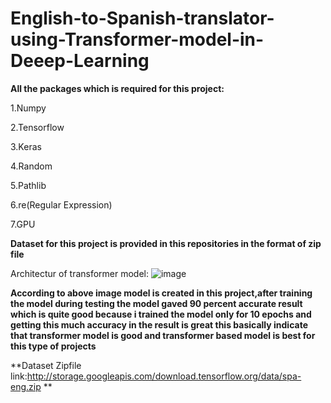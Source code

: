 # English-to-Spanish-translator-using-Transformer-model-in-Deeep-Learning

**All the packages which is required for this project:**

1.Numpy

2.Tensorflow 

3.Keras

4.Random

5.Pathlib

6.re(Regular Expression)

7.GPU

**Dataset for this project is provided in this repositories in the format of zip file**

Architectur of transformer model:
![image](https://user-images.githubusercontent.com/93418572/142771401-e0e16e73-682d-43ba-9811-993330cb97c7.png)


**According to above image model is created in this project,after training the model during testing the model gaved 90 percent accurate result which is quite good because i trained the model only for 10 epochs and getting this much accuracy in the result is great this basically indicate that transformer model is good and transformer based model is best for this type of projects**


**Dataset Zipfile link:http://storage.googleapis.com/download.tensorflow.org/data/spa-eng.zip  **
